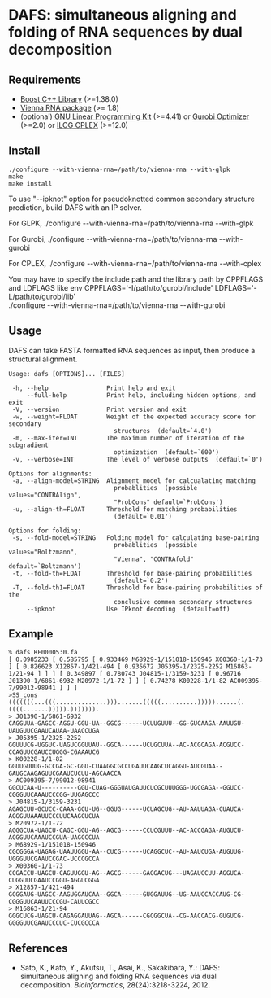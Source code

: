DAFS: simultaneous aligning and folding of RNA sequences by dual decomposition
==============================================================================

Requirements
------------

* [Boost C++ Library](http://www.boost.org/) (>=1.38.0) 
* [Vienna RNA package](http://www.tbi.univie.ac.at/~ivo/RNA/>) (>= 1.8) 
* (optional)
  [GNU Linear Programming Kit](http://www.gnu.org/software/glpk/) (>=4.41)
  or [Gurobi Optimizer](http://www.gurobi.com/) (>=2.0) 
  or [ILOG CPLEX](http://http://www-01.ibm.com/software/integration/optimization/cplex/) (>=12.0) 

Install
-------

	./configure --with-vienna-rna=/path/to/vienna-rna --with-glpk
	make
	make install

To use "--ipknot" option for pseudoknotted common secondary structure
prediction, build DAFS with an IP solver.

For GLPK,
	./configure --with-vienna-rna=/path/to/vienna-rna --with-glpk

For Gurobi, 
	./configure --with-vienna-rna=/path/to/vienna-rna --with-gurobi

For CPLEX,
	./configure --with-vienna-rna=/path/to/vienna-rna --with-cplex

You may have to specify the include path and the library path by CPPFLAGS and LDFLAGS like
	env CPPFLAGS='-I/path/to/gurobi/include' LDFLAGS='-L/path/to/gurobi/lib' \
	./configure --with-vienna-rna=/path/to/vienna-rna --with-gurobi


Usage
-----

DAFS can take FASTA formatted RNA sequences as input, then produce
a structural alignment.

    Usage: dafs [OPTIONS]... [FILES]
    
     -h, --help                Print help and exit
         --full-help           Print help, including hidden options, and exit
     -V, --version             Print version and exit
     -w, --weight=FLOAT        Weight of the expected accuracy score for secondary 
                                 structures  (default=`4.0')
     -m, --max-iter=INT        The maximum number of iteration of the subgradient 
                                 optimization  (default=`600')
     -v, --verbose=INT         The level of verbose outputs  (default=`0')
   
    Options for alignments:
     -a, --align-model=STRING  Alignment model for calcualating matching 
                                 probablities  (possible values="CONTRAlign", 
                                 "ProbCons" default=`ProbCons')
     -u, --align-th=FLOAT      Threshold for matching probabilities  
                                 (default=`0.01')
   
    Options for folding:
     -s, --fold-model=STRING   Folding model for calculating base-pairing 
                                 probablities  (possible values="Boltzmann", 
                                 "Vienna", "CONTRAfold" default=`Boltzmann')
     -t, --fold-th=FLOAT       Threshold for base-pairing probabilities  
                                 (default=`0.2')
     -T, --fold-th1=FLOAT      Threshold for base-pairing probabilities of the 
                                 conclusive common secondary structures
         --ipknot              Use IPknot decoding  (default=off)


Example
-------

	% dafs RF00005:0.fa
	[ 0.0985233 [ 0.585795 [ 0.933469 M68929-1/151018-150946 X00360-1/1-73 ] [ 0.826623 X12857-1/421-494 [ 0.935672 J05395-1/2325-2252 M16863-1/21-94 ] ] ] [ 0.349897 [ 0.780743 J04815-1/3159-3231 [ 0.96716 J01390-1/6861-6932 M20972-1/1-72 ] ] [ 0.74278 K00228-1/1-82 AC009395-7/99012-98941 ] ] ]
	>SS_cons
	(((((((...(((..............))).......(((((..........)))))......(.((((.......))))).))))))).
	> J01390-1/6861-6932
	CAGGUUA-GAGCC-AGGU-GGU-UA--GGCG------UCUUGUUU--GG-GUCAAGA-AAUUGU-UAUGUUCGAAUCAUAA-UAACCUGA
	> J05395-1/2325-2252
	GGUUUCG-UGGUC-UAGUCGGUUAU--GGCA------UCUGCUUA--AC-ACGCAGA-ACGUCC-CCAGUUCGAUCCUGGG-CGAAAUCG
	> K00228-1/1-82
	GGUUGUUUG-GCCGA-GC-GGU-CUAAGGCGCCUGAUUCAAGCUCAGGU-AUCGUAA--GAUGCAAGAGUUCGAAUCUCUU-AGCAACCA
	> AC009395-7/99012-98941
	GGCUCAA-U----------GGU-CUAG-GGGUAUGAUUCUCGCUUUGGG-UGCGAGA--GGUCC-CGGGUUCAAAUCCCGG-UUGAGCCC
	> J04815-1/3159-3231
	AGAGCUU-GCUCC-CAAA-GCU-UG--GGUG------UCUAGCUG--AU-AAUUAGA-CUAUCA-AGGGUUAAAUUCCCUUCAAGCUCUA
	> M20972-1/1-72
	AGGGCUA-UAGCU-CAGC-GGU-AG--AGCG------CCUCGUUU--AC-ACCGAGA-AUGUCU-ACGGUUCAAAUCCGUA-UAGCCCUA
	> M68929-1/151018-150946
	CGCGGGA-UAGAG-UAAUUGGU-AA--CUCG------UCAGGCUC--AU-AAUCUGA-AUGUUG-UGGGUUCGAAUCCGAC-UCCCGCCA
	> X00360-1/1-73
	CCGACCU-UAGCU-CAGUUGGU-AG--AGCG------GAGGACUG---UAGAUCCUU-AGGUCA-CUGGUUCGAAUCCGGU-AGGUCGGA
	> X12857-1/421-494
	GCGGAUG-UAGCC-AAGUGGAUCAA--GGCA------GUGGAUUG--UG-AAUCCACCAUG-CG-CGGGUUCAAUUCCCGU-CAUUCGCC
	> M16863-1/21-94
	GGGCUCG-UAGCU-CAGAGGAUUAG--AGCA------CGCGGCUA--CG-AACCACG-GUGUCG-GGGGUUCGAAUCCCUC-CUCGCCCA


References
----------

* Sato, K., Kato, Y., Akutsu, T., Asai, K., Sakakibara, Y.: DAFS:
  simultaneous aligning and folding RNA sequences via dual
  decomposition. *Bioinformatics*, 28(24):3218-3224, 2012.
